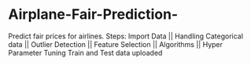 # Airplane-Fair-Prediction-
Predict fair prices for airlines.
Steps: Import Data || Handling Categorical data || Outlier Detection || Feature Selection || Algorithms || Hyper Parameter Tuning
Train and Test data uploaded
